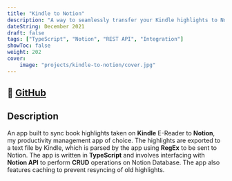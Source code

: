 ```yaml
---
title: "Kindle to Notion"
description: "A way to seamlessly transfer your Kindle highlights to Notion Database!"
dateString: December 2021
draft: false
tags: ["TypeScript", "Notion", "REST API", "Integration"]
showToc: false
weight: 202
cover:
    image: "projects/kindle-to-notion/cover.jpg"
--- 
```

## 🔗 [GitHub](https://github.com/arkalim/kindle-to-notion)

## Description
An app built to sync book highlights taken on **Kindle** E-Reader to **Notion**, my productivity management app of choice. The highlights are exported to a text file by Kindle, which is parsed by the app using **RegEx** to be sent to Notion. The app is written in **TypeScript** and involves interfacing with **Notion API** to perform **CRUD** operations on Notion Database. The app also features caching to prevent resyncing of old highlights.